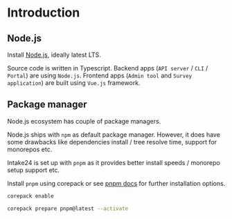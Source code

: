 # Introduction

## Node.js

Install [Node.js](https://nodejs.org), ideally latest LTS.

Source code is written in Typescript. Backend apps (`API server` / `CLI` / `Portal`) are using `Node.js`. Frontend apps (`Admin tool` and `Survey application`) are built using `Vue.js` framework.

## Package manager

Node.js ecosystem has couple of package managers.

Node.js ships with `npm` as default package manager. However, it does have some drawbacks like dependencies install / tree resolve time, support for monorepos etc.

Intake24 is set up with `pnpm` as it provides better install speeds / monorepo setup support etc.

Install `pnpm` using corepack or see [pnpm docs](https://pnpm.io) for further installation options.

```sh
corepack enable

corepack prepare pnpm@latest --activate
```
